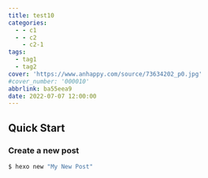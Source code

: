 ```yaml
---
title: test10
categories:
  - - c1
  - - c2
    - c2-1
tags:
  - tag1
  - tag2
cover: 'https://www.anhappy.com/source/73634202_p0.jpg'
#cover_number: '000010'
abbrlink: ba55eea9
date: 2022-07-07 12:00:00
---
```

## Quick Start

### Create a new post

``` bash
$ hexo new "My New Post"
```
